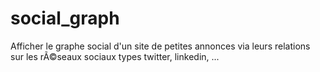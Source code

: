 # social_graph
Afficher le graphe social d'un site de petites annonces via leurs relations sur les rÃ©seaux sociaux types twitter, linkedin, ... 
